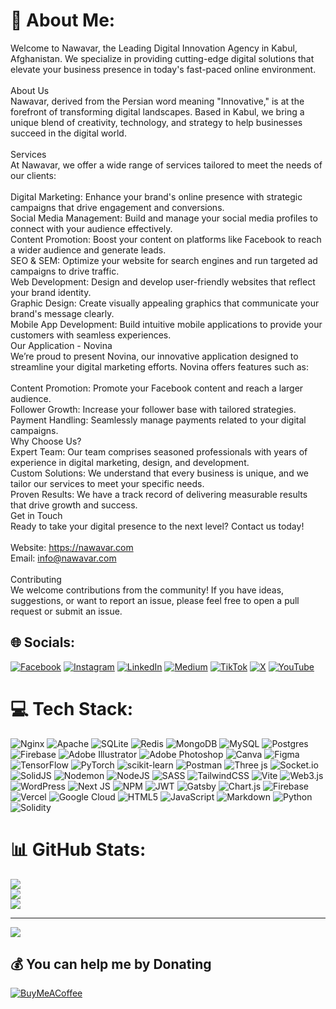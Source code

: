 # 💫 About Me:
Welcome to Nawavar, the Leading Digital Innovation Agency in Kabul, Afghanistan. We specialize in providing cutting-edge digital solutions that elevate your business presence in today's fast-paced online environment.<br><br>About Us<br>Nawavar, derived from the Persian word meaning "Innovative," is at the forefront of transforming digital landscapes. Based in Kabul, we bring a unique blend of creativity, technology, and strategy to help businesses succeed in the digital world.<br><br>Services<br>At Nawavar, we offer a wide range of services tailored to meet the needs of our clients:<br><br>Digital Marketing: Enhance your brand's online presence with strategic campaigns that drive engagement and conversions.<br>Social Media Management: Build and manage your social media profiles to connect with your audience effectively.<br>Content Promotion: Boost your content on platforms like Facebook to reach a wider audience and generate leads.<br>SEO & SEM: Optimize your website for search engines and run targeted ad campaigns to drive traffic.<br>Web Development: Design and develop user-friendly websites that reflect your brand identity.<br>Graphic Design: Create visually appealing graphics that communicate your brand's message clearly.<br>Mobile App Development: Build intuitive mobile applications to provide your customers with seamless experiences.<br>Our Application - Novina<br>We’re proud to present Novina, our innovative application designed to streamline your digital marketing efforts. Novina offers features such as:<br><br>Content Promotion: Promote your Facebook content and reach a larger audience.<br>Follower Growth: Increase your follower base with tailored strategies.<br>Payment Handling: Seamlessly manage payments related to your digital campaigns.<br>Why Choose Us?<br>Expert Team: Our team comprises seasoned professionals with years of experience in digital marketing, design, and development.<br>Custom Solutions: We understand that every business is unique, and we tailor our services to meet your specific needs.<br>Proven Results: We have a track record of delivering measurable results that drive growth and success.<br>Get in Touch<br>Ready to take your digital presence to the next level? Contact us today!<br><br>Website: https://nawavar.com<br>Email: info@nawavar.com<br><br>Contributing<br>We welcome contributions from the community! If you have ideas, suggestions, or want to report an issue, please feel free to open a pull request or submit an issue.


## 🌐 Socials:
[![Facebook](https://img.shields.io/badge/Facebook-%231877F2.svg?logo=Facebook&logoColor=white)](https://facebook.com/https://facebook.com/nawavar) [![Instagram](https://img.shields.io/badge/Instagram-%23E4405F.svg?logo=Instagram&logoColor=white)](https://instagram.com/https://instagram.com/nawavar) [![LinkedIn](https://img.shields.io/badge/LinkedIn-%230077B5.svg?logo=linkedin&logoColor=white)](https://linkedin.com/in/https://www.linkedin.com/company/nawavar/) [![Medium](https://img.shields.io/badge/Medium-12100E?logo=medium&logoColor=white)](https://medium.com/@https://medium.com/nawavar) [![TikTok](https://img.shields.io/badge/TikTok-%23000000.svg?logo=TikTok&logoColor=white)](https://tiktok.com/@https://www.tiktok.com/@nawavar) [![X](https://img.shields.io/badge/X-black.svg?logo=X&logoColor=white)](https://x.com/https://twitter.com/nawavar) [![YouTube](https://img.shields.io/badge/YouTube-%23FF0000.svg?logo=YouTube&logoColor=white)](https://youtube.com/@https://youtube.com/@nawavar) 

# 💻 Tech Stack:
![Nginx](https://img.shields.io/badge/nginx-%23009639.svg?style=for-the-badge&logo=nginx&logoColor=white) ![Apache](https://img.shields.io/badge/apache-%23D42029.svg?style=for-the-badge&logo=apache&logoColor=white) ![SQLite](https://img.shields.io/badge/sqlite-%2307405e.svg?style=for-the-badge&logo=sqlite&logoColor=white) ![Redis](https://img.shields.io/badge/redis-%23DD0031.svg?style=for-the-badge&logo=redis&logoColor=white) ![MongoDB](https://img.shields.io/badge/MongoDB-%234ea94b.svg?style=for-the-badge&logo=mongodb&logoColor=white) ![MySQL](https://img.shields.io/badge/mysql-4479A1.svg?style=for-the-badge&logo=mysql&logoColor=white) ![Postgres](https://img.shields.io/badge/postgres-%23316192.svg?style=for-the-badge&logo=postgresql&logoColor=white) ![Firebase](https://img.shields.io/badge/firebase-a08021?style=for-the-badge&logo=firebase&logoColor=ffcd34) ![Adobe Illustrator](https://img.shields.io/badge/adobe%20illustrator-%23FF9A00.svg?style=for-the-badge&logo=adobe%20illustrator&logoColor=white) ![Adobe Photoshop](https://img.shields.io/badge/adobe%20photoshop-%2331A8FF.svg?style=for-the-badge&logo=adobe%20photoshop&logoColor=white) ![Canva](https://img.shields.io/badge/Canva-%2300C4CC.svg?style=for-the-badge&logo=Canva&logoColor=white) ![Figma](https://img.shields.io/badge/figma-%23F24E1E.svg?style=for-the-badge&logo=figma&logoColor=white) ![TensorFlow](https://img.shields.io/badge/TensorFlow-%23FF6F00.svg?style=for-the-badge&logo=TensorFlow&logoColor=white) ![PyTorch](https://img.shields.io/badge/PyTorch-%23EE4C2C.svg?style=for-the-badge&logo=PyTorch&logoColor=white) ![scikit-learn](https://img.shields.io/badge/scikit--learn-%23F7931E.svg?style=for-the-badge&logo=scikit-learn&logoColor=white) ![Postman](https://img.shields.io/badge/Postman-FF6C37?style=for-the-badge&logo=postman&logoColor=white) ![Three js](https://img.shields.io/badge/threejs-black?style=for-the-badge&logo=three.js&logoColor=white) ![Socket.io](https://img.shields.io/badge/Socket.io-black?style=for-the-badge&logo=socket.io&badgeColor=010101) ![SolidJS](https://img.shields.io/badge/SolidJS-2c4f7c?style=for-the-badge&logo=solid&logoColor=c8c9cb) ![Nodemon](https://img.shields.io/badge/NODEMON-%23323330.svg?style=for-the-badge&logo=nodemon&logoColor=%BBDEAD) ![NodeJS](https://img.shields.io/badge/node.js-6DA55F?style=for-the-badge&logo=node.js&logoColor=white) ![SASS](https://img.shields.io/badge/SASS-hotpink.svg?style=for-the-badge&logo=SASS&logoColor=white) ![TailwindCSS](https://img.shields.io/badge/tailwindcss-%2338B2AC.svg?style=for-the-badge&logo=tailwind-css&logoColor=white) ![Vite](https://img.shields.io/badge/vite-%23646CFF.svg?style=for-the-badge&logo=vite&logoColor=white) ![Web3.js](https://img.shields.io/badge/web3.js-F16822?style=for-the-badge&logo=web3.js&logoColor=white) ![WordPress](https://img.shields.io/badge/WordPress-%23117AC9.svg?style=for-the-badge&logo=WordPress&logoColor=white) ![Next JS](https://img.shields.io/badge/Next-black?style=for-the-badge&logo=next.js&logoColor=white) ![NPM](https://img.shields.io/badge/NPM-%23CB3837.svg?style=for-the-badge&logo=npm&logoColor=white) ![JWT](https://img.shields.io/badge/JWT-black?style=for-the-badge&logo=JSON%20web%20tokens) ![Gatsby](https://img.shields.io/badge/Gatsby-%23663399.svg?style=for-the-badge&logo=gatsby&logoColor=white) ![Chart.js](https://img.shields.io/badge/chart.js-F5788D.svg?style=for-the-badge&logo=chart.js&logoColor=white) ![Firebase](https://img.shields.io/badge/firebase-%23039BE5.svg?style=for-the-badge&logo=firebase) ![Vercel](https://img.shields.io/badge/vercel-%23000000.svg?style=for-the-badge&logo=vercel&logoColor=white) ![Google Cloud](https://img.shields.io/badge/GoogleCloud-%234285F4.svg?style=for-the-badge&logo=google-cloud&logoColor=white) ![HTML5](https://img.shields.io/badge/html5-%23E34F26.svg?style=for-the-badge&logo=html5&logoColor=white) ![JavaScript](https://img.shields.io/badge/javascript-%23323330.svg?style=for-the-badge&logo=javascript&logoColor=%23F7DF1E) ![Markdown](https://img.shields.io/badge/markdown-%23000000.svg?style=for-the-badge&logo=markdown&logoColor=white) ![Python](https://img.shields.io/badge/python-3670A0?style=for-the-badge&logo=python&logoColor=ffdd54) ![Solidity](https://img.shields.io/badge/Solidity-%23363636.svg?style=for-the-badge&logo=solidity&logoColor=white)
# 📊 GitHub Stats:
![](https://github-readme-stats.vercel.app/api?username=nawavar&theme=dark&hide_border=false&include_all_commits=false&count_private=true)<br/>
![](https://github-readme-streak-stats.herokuapp.com/?user=nawavar&theme=dark&hide_border=false)<br/>
![](https://github-readme-stats.vercel.app/api/top-langs/?username=nawavar&theme=dark&hide_border=false&include_all_commits=false&count_private=true&layout=compact)

---
[![](https://visitcount.itsvg.in/api?id=nawavar&icon=0&color=0)](https://visitcount.itsvg.in)

  ## 💰 You can help me by Donating
  [![BuyMeACoffee](https://img.shields.io/badge/Buy%20Me%20a%20Coffee-ffdd00?style=for-the-badge&logo=buy-me-a-coffee&logoColor=black)](https://buymeacoffee.com/https://buymeacoffee.com/nawavar) 

  
<!-- Proudly created with GPRM ( https://gprm.itsvg.in ) -->
